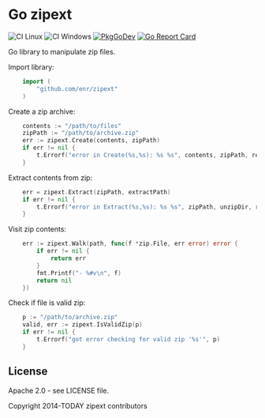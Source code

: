 # Go zipext

![CI Linux](https://github.com/enr/zipext/workflows/CI%20Nix/badge.svg)
![CI Windows](https://github.com/enr/zipext/workflows/CI%20Windows/badge.svg)
[![PkgGoDev](https://pkg.go.dev/badge/github.com/enr/zipext)](https://pkg.go.dev/github.com/enr/zipext)
[![Go Report Card](https://goreportcard.com/badge/github.com/enr/zipext)](https://goreportcard.com/report/github.com/enr/zipext)


Go library to manipulate zip files.

Import library:

```Go
    import (
        "github.com/enr/zipext"
    )
```

Create a zip archive:

```Go
    contents := "/path/to/files"
    zipPath := "/path/to/archive.zip"
    err := zipext.Create(contents, zipPath)
    if err != nil {
        t.Errorf("error in Create(%s,%s): %s %s", contents, zipPath, reflect.TypeOf(err), err.Error())
    }
```

Extract contents from zip:

```Go
    err = zipext.Extract(zipPath, extractPath)
    if err != nil {
        t.Errorf("error in Extract(%s,%s): %s %s", zipPath, unzipDir, reflect.TypeOf(err), err.Error())
    }
```

Visit zip contents:

```Go
    err := zipext.Walk(path, func(f *zip.File, err error) error {
        if err != nil {
            return err
        }
        fmt.Printf("- %#v\n", f)
        return nil
    })
```

Check if file is valid zip:

```Go
    p := "/path/to/archive.zip"
    valid, err := zipext.IsValidZip(p)
    if err != nil {
        t.Errorf("got error checking for valid zip '%s'", p)
    }
```

## License

Apache 2.0 - see LICENSE file.

Copyright 2014-TODAY zipext contributors
